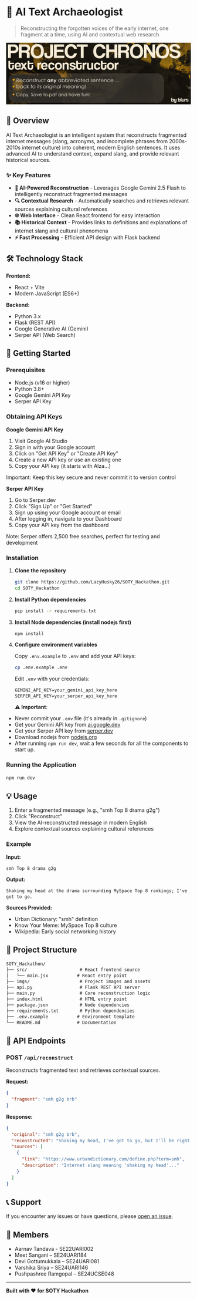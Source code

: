 # 🔮 AI Text Archaeologist

> Reconstructing the forgotten voices of the early internet, one fragment at a time, using AI and contextual web research

![Project Banner](imgs/banner.png)

## 📖 Overview

AI Text Archaeologist is an intelligent system that reconstructs fragmented internet messages (slang, acronyms, and incomplete phrases from 2000s-2010s internet culture) into coherent, modern English sentences. It uses advanced AI to understand context, expand slang, and provide relevant historical sources.

### ✨ Key Features

- **🤖 AI-Powered Reconstruction** - Leverages Google Gemini 2.5 Flash to intelligently reconstruct fragmented messages
- **🔍 Contextual Research** - Automatically searches and retrieves relevant sources explaining cultural references
- **🌐 Web Interface** - Clean React frontend for easy interaction
- **📚 Historical Context** - Provides links to definitions and explanations of internet slang and cultural phenomena
- **⚡ Fast Processing** - Efficient API design with Flask backend

## 🛠️ Technology Stack

**Frontend:**
- React + Vite
- Modern JavaScript (ES6+)

**Backend:**
- Python 3.x
- Flask (REST API)
- Google Generative AI (Gemini)
- Serper API (Web Search)

## 🚀 Getting Started

### Prerequisites

- Node.js (v16 or higher)
- Python 3.8+
- Google Gemini API Key
- Serper API Key

### Obtaining API Keys
**Google Gemini API Key**

1. Visit Google AI Studio
2. Sign in with your Google account
3. Click on "Get API Key" or "Create API Key"
4. Create a new API key or use an existing one
5. Copy your API key (it starts with AIza...)
   
Important: Keep this key secure and never commit it to version control

**Serper API Key**

1. Go to Serper.dev
2. Click "Sign Up" or "Get Started"
3. Sign up using your Google account or email
4. After logging in, navigate to your Dashboard
5. Copy your API key from the dashboard
   
Note: Serper offers 2,500 free searches, perfect for testing and development



### Installation

1. **Clone the repository**
   ```bash
   git clone https://github.com/LazyHusky26/SOTY_Hackathon.git
   cd SOTY_Hackathon
   ```

2. **Install Python dependencies**
   ```bash
   pip install -r requirements.txt
   ```

3. **Install Node dependencies (install nodejs first)**
   ```bash
   npm install
   ```

4. **Configure environment variables**
   
   Copy `.env.example` to `.env` and add your API keys:
   ```bash
   cp .env.example .env
   ```
   
   Edit `.env` with your credentials:
   ```env
   GEMINI_API_KEY=your_gemini_api_key_here
   SERPER_API_KEY=your_serper_api_key_here
   ```
   **⚠️ Important**: 
- Never commit your `.env` file (it's already in `.gitignore`)
- Get your Gemini API key from [ai.google.dev](https://makersuite.google.com/app/apikey)
- Get your Serper API key from [serper.dev](https://serper.dev/)
- Download nodejs from [nodejs.org](https://nodejs.org/en)
- After running `npm run dev`, wait a few seconds for all the components to start up.

### Running the Application

   ```bash
   npm run dev
   ```

## 💡 Usage

1. Enter a fragmented message (e.g., "smh Top 8 drama g2g")
2. Click "Reconstruct"
3. View the AI-reconstructed message in modern English
4. Explore contextual sources explaining cultural references

### Example

**Input:**
```
smh Top 8 drama g2g
```

**Output:**
```
Shaking my head at the drama surrounding MySpace Top 8 rankings; I've got to go.
```

**Sources Provided:**
- Urban Dictionary: "smh" definition
- Know Your Meme: MySpace Top 8 culture
- Wikipedia: Early social networking history

## 📁 Project Structure

```
SOTY_Hackathon/
├── src/                    # React frontend source
│   └── main.jsx           # React entry point
├── imgs/                   # Project images and assets
├── api.py                  # Flask REST API server
├── main.py                 # Core reconstruction logic
├── index.html              # HTML entry point
├── package.json            # Node dependencies
├── requirements.txt        # Python dependencies
├── .env.example           # Environment template
└── README.md              # Documentation
```

## 🔌 API Endpoints

### POST `/api/reconstruct`
Reconstructs fragmented text and retrieves contextual sources.

**Request:**
```json
{
  "fragment": "smh g2g brb"
}
```

**Response:**
```json
{
  "original": "smh g2g brb",
  "reconstructed": "Shaking my head, I've got to go, but I'll be right back.",
  "sources": [
    {
      "link": "https://www.urbandictionary.com/define.php?term=smh",
      "description": "Internet slang meaning 'shaking my head'..."
    }
  ]
}
```

## 📞 Support

If you encounter any issues or have questions, please [open an issue](https://github.com/LazyHusky26/SOTY_Hackathon/issues).


## 🙏 Members

- Aarnav Tandava - SE22UARI002
- Meet Sangani – SE24UARI184
- Devi Gottumukkala – SE24UARI081
- Varshika Sriya – SE24UARI146
- Pushpashree Ramgopal – SE24UCSE048

---

**Built with ❤️ for SOTY Hackathon**
